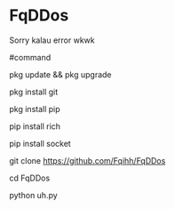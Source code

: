 # FqDDos
Sorry kalau error wkwk

#command

pkg update && pkg upgrade

pkg install git 

pkg install pip 

pip install rich

pip install socket 

git clone https://github.com/Fqihh/FqDDos

cd FqDDos 

python uh.py
